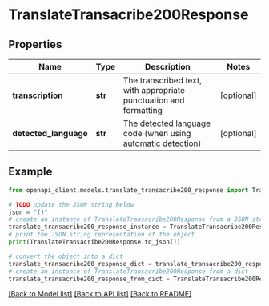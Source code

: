 # TranslateTransacribe200Response


## Properties

Name | Type | Description | Notes
------------ | ------------- | ------------- | -------------
**transcription** | **str** | The transcribed text, with appropriate punctuation and formatting | [optional] 
**detected_language** | **str** | The detected language code (when using automatic detection) | [optional] 

## Example

```python
from openapi_client.models.translate_transacribe200_response import TranslateTransacribe200Response

# TODO update the JSON string below
json = "{}"
# create an instance of TranslateTransacribe200Response from a JSON string
translate_transacribe200_response_instance = TranslateTransacribe200Response.from_json(json)
# print the JSON string representation of the object
print(TranslateTransacribe200Response.to_json())

# convert the object into a dict
translate_transacribe200_response_dict = translate_transacribe200_response_instance.to_dict()
# create an instance of TranslateTransacribe200Response from a dict
translate_transacribe200_response_from_dict = TranslateTransacribe200Response.from_dict(translate_transacribe200_response_dict)
```
[[Back to Model list]](../README.md#documentation-for-models) [[Back to API list]](../README.md#documentation-for-api-endpoints) [[Back to README]](../README.md)


